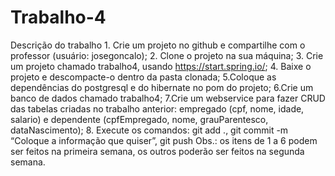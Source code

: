 # Trabalho-4
Descrição do trabalho 1. Crie um projeto no github e compartilhe com o professor (usuário: josegoncalo); 2. Clone o projeto na sua máquina; 3. Crie um projeto chamado trabalho4, usando https://start.spring.io/; 4. Baixe o projeto e descompacte-o dentro da pasta clonada; 5.Coloque as dependências do postgresql e do hibernate no pom do projeto; 6.Crie um banco de dados chamado trabalho4; 7.Crie um webservice para fazer CRUD das tabelas criadas no trabalho anterior: empregado (cpf, nome, idade, salario) e dependente (cpfEmpregado, nome, grauParentesco, dataNascimento); 8. Execute os comandos: git add ., git commit -m “Coloque a informação que quiser”, git push Obs.: os itens de 1 a 6 podem ser feitos na primeira semana, os outros poderão ser feitos na segunda semana.
